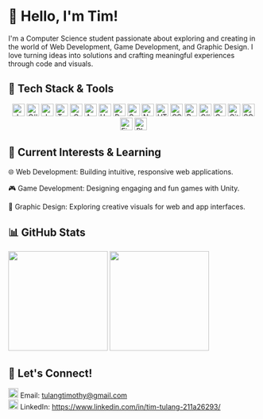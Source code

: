 # 👋 Hello, I'm Tim!
I'm a Computer Science student passionate about exploring and creating in the world of Web Development, Game Development, and Graphic Design. I love turning ideas into solutions and crafting meaningful experiences through code and visuals.

## 🔧 Tech Stack & Tools
<div align="center" style="display: inline-block; text-align: center;">
  <img src="https://img.shields.io/badge/Java-%23ED8B00.svg?style=flat&logo=java&logoColor=white" alt="Java" style= "height:25px;"/>
  <img src="https://img.shields.io/badge/C%23-%23239120.svg?style=flat&logo=csharp&logoColor=white" alt="C#" style= "height:25px;"/>
  <img src="https://img.shields.io/badge/JavaScript-%23F7DF1E.svg?style=flat&logo=javascript&logoColor=black" alt="JavaScript" style= "height:25px;"/>
  <img src="https://img.shields.io/badge/TypeScript-%232B7BBE.svg?style=flat&logo=typescript&logoColor=white" alt="TypeScript" style= "height:25px;"/>
  <img src="https://img.shields.io/badge/C-%2300599C.svg?style=flat&logo=c&logoColor=white" alt="C" style= "height:25px;"/>
  <img src="https://img.shields.io/badge/Android%20Studio-%2320232E.svg?style=flat&logo=android-studio&logoColor=green" alt="Android Studio" style= "height:25px;"/>
  <img src="https://img.shields.io/badge/Unity-%232F0E00.svg?style=flat&logo=unity&logoColor=white" alt="Unity" style= "height:25px;"/>
  <img src="https://img.shields.io/badge/React-%2300D8FF.svg?style=flat&logo=react&logoColor=white" alt="React" style= "height:25px;"/>
  <img src="https://img.shields.io/badge/Spring%20Boot-%236DB33F.svg?style=flat&logo=springboot&logoColor=white" alt="Spring Boot" style= "height:25px;"/>
  <img src="https://img.shields.io/badge/Node.js-%23339933.svg?style=flat&logo=node.js&logoColor=white" alt="Node.js" style= "height:25px;"/>
  <img src="https://img.shields.io/badge/HTML5-%23E34F26.svg?style=flat&logo=html5&logoColor=white" alt="HTML5"style= "height:25px;" />
  <img src="https://img.shields.io/badge/CSS3-%231572B6.svg?style=flat&logo=css3&logoColor=white" alt="CSS3" style= "height:25px;"/>
  <img src="https://img.shields.io/badge/Bootstrap-%23563D7C.svg?style=flat&logo=bootstrap&logoColor=white" alt="Bootstrap" style= "height:25px;"/>
  <img src="https://img.shields.io/badge/C%23%20Unity-%232F0E00.svg?style=flat&logo=unity&logoColor=white" alt="C# Unity" style= "height:25px;"/>
  <img src="https://img.shields.io/badge/Game%20Design-%23000000.svg?style=flat&logo=gamepad&logoColor=white" alt="Game Design" style= "height:25px;"/>
  <img src="https://img.shields.io/badge/Git-%23F1502F.svg?style=flat&logo=git&logoColor=white" alt="Git" style= "height:25px;"/>
  <img src="https://img.shields.io/badge/SQL-%2307405e.svg?style=flat&logo=sql&logoColor=white" alt="SQL" style= "height:25px;"/>
  <img src="https://img.shields.io/badge/Figma-%230557F7.svg?style=flat&logo=figma&logoColor=white" alt="Figma" style= "height:25px;"/>
  <img src="https://img.shields.io/badge/Photoshop-%23B3A5D1.svg?style=flat&logo=adobe-photoshop&logoColor=white" alt="Photoshop" style= "height:25px;"/>
</div>

## 🌱 Current Interests & Learning

🌐 Web Development: Building intuitive, responsive web applications.

🎮 Game Development: Designing engaging and fun games with Unity.

🎨 Graphic Design: Exploring creative visuals for web and app interfaces.

## 📊 GitHub Stats
<div align="center" style="display: inline-block; text-align: center;">
  <div>
    <img src="https://github-readme-stats.vercel.app/api?username=timtulang&show_icons=true&theme=tokyonight&border_radius=10&hide_border=true" height="200" /> <img src="https://streak-stats.demolab.com?user=timtulang&theme=tokyonight&hide_border=true&border_radius=10" height="200" />
  </div>
</div>

## 🤝 Let's Connect!
<img src="https://img.icons8.com/fluency/48/000000/email.png" alt="Email" width="20" height="20" /> Email: tulangtimothy@gmail.com
<br>
<img src="https://cdn.jsdelivr.net/gh/devicons/devicon/icons/linkedin/linkedin-original.svg" alt="LinkedIn" width="20" height="20" /> LinkedIn: https://www.linkedin.com/in/tim-tulang-211a26293/
<br>


